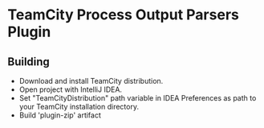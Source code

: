 TeamCity Process Output Parsers Plugin
=============

Building
--------
- Download and install TeamCity distribution.
- Open project with IntelliJ IDEA.
- Set "TeamCityDistribution" path variable in IDEA Preferences as path to your TeamCity installation directory.
- Build 'plugin-zip' artifact
